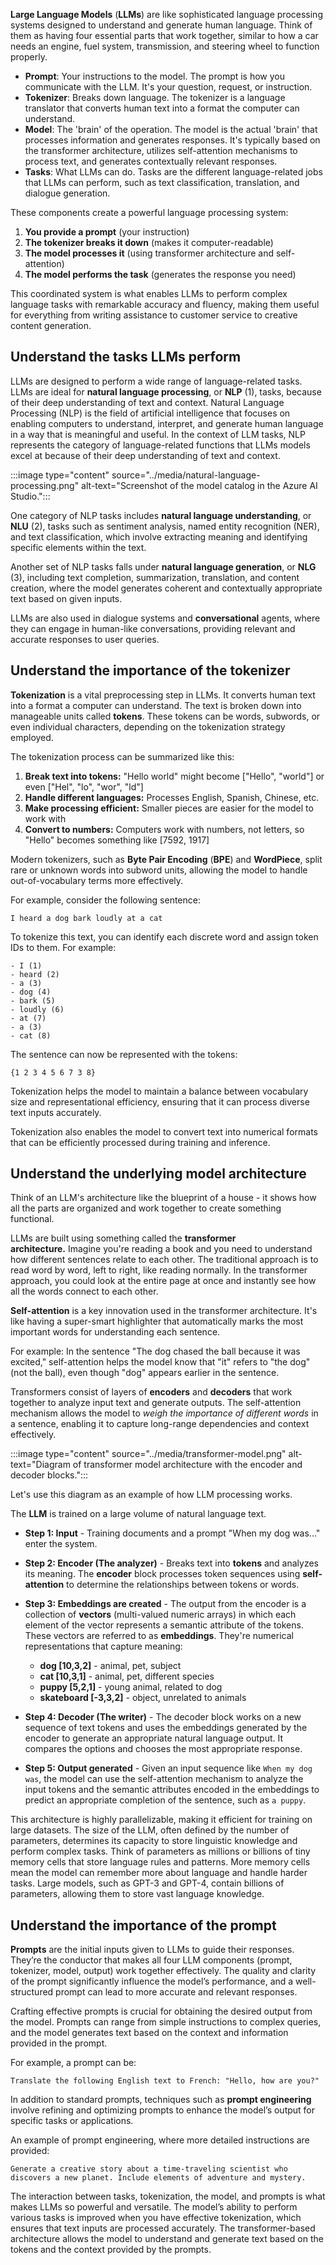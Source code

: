 **Large Language Models** (**LLMs**) are like sophisticated language processing systems designed to understand and generate human language. Think of them as having four essential parts that work together, similar to how a car needs an engine, fuel system, transmission, and steering wheel to function properly.

- **Prompt**: Your instructions to the model. The prompt is how you communicate with the LLM. It's your question, request, or instruction.
- **Tokenizer**: Breaks down language. The tokenizer is a language translator that converts human text into a format the computer can understand.
- **Model**: The 'brain' of the operation. The model is the actual 'brain' that processes information and generates responses. It's typically based on the transformer architecture, utilizes self-attention mechanisms to process text, and generates contextually relevant responses.
- **Tasks**: What LLMs can do. Tasks are the different language-related jobs that LLMs can perform, such as text classification, translation, and dialogue generation.

These components create a powerful language processing system:
1. **You provide a prompt** (your instruction)
2. **The tokenizer breaks it down** (makes it computer-readable)
3. **The model processes it** (using transformer architecture and self-attention)
4. **The model performs the task** (generates the response you need)

This coordinated system is what enables LLMs to perform complex language tasks with remarkable accuracy and fluency, making them useful for everything from writing assistance to customer service to creative content generation.

## Understand the tasks LLMs perform

LLMs are designed to perform a wide range of language-related tasks. LLMs are ideal for **natural language processing**, or **NLP** (1), tasks, because of their deep understanding of text and context. Natural Language Processing (NLP) is the field of artificial intelligence that focuses on enabling computers to understand, interpret, and generate human language in a way that is meaningful and useful. In the context of LLM tasks, NLP represents the category of language-related functions that LLMs models excel at because of their deep understanding of text and context.

:::image type="content" source="../media/natural-language-processing.png" alt-text="Screenshot of the model catalog in the Azure AI Studio.":::

One category of NLP tasks includes **natural language understanding**, or **NLU** (2), tasks such as sentiment analysis, named entity recognition (NER), and text classification, which involve extracting meaning and identifying specific elements within the text.

Another set of NLP tasks falls under **natural language generation**, or **NLG** (3), including text completion, summarization, translation, and content creation, where the model generates coherent and contextually appropriate text based on given inputs.

LLMs are also used in dialogue systems and **conversational** agents, where they can engage in human-like conversations, providing relevant and accurate responses to user queries.

## Understand the importance of the tokenizer

**Tokenization** is a vital preprocessing step in LLMs. It converts human text into a format a computer can understand. The text is broken down into manageable units called **tokens**. These tokens can be words, subwords, or even individual characters, depending on the tokenization strategy employed.

The tokenization process can be summarized like this:
1. **Break text into tokens:** "Hello world" might become ["Hello", "world"] or even ["Hel", "lo", "wor", "ld"]
2. **Handle different languages:** Processes English, Spanish, Chinese, etc.
3. **Make processing efficient:** Smaller pieces are easier for the model to work with
4. **Convert to numbers:** Computers work with numbers, not letters, so "Hello" becomes something like [7592, 1917]

Modern tokenizers, such as **Byte Pair Encoding** (**BPE**) and **WordPiece**, split rare or unknown words into subword units, allowing the model to handle out-of-vocabulary terms more effectively.

For example, consider the following sentence:

`I heard a dog bark loudly at a cat`

To tokenize this text, you can identify each discrete word and assign token IDs to them. For example:

```
- I (1)
- heard (2)
- a (3)
- dog (4)
- bark (5)
- loudly (6)
- at (7)
- a (3)
- cat (8)
```

The sentence can now be represented with the tokens:

`{1 2 3 4 5 6 7 3 8}`

Tokenization helps the model to maintain a balance between vocabulary size and representational efficiency, ensuring that it can process diverse text inputs accurately.

Tokenization also enables the model to convert text into numerical formats that can be efficiently processed during training and inference.

## Understand the underlying model architecture

Think of an LLM's architecture like the blueprint of a house - it shows how all the parts are organized and work together to create something functional. 

LLMs are built using something called the **transformer architecture.** Imagine you're reading a book and you need to understand how different sentences relate to each other. The traditional approach is to read word by word, left to right, like reading normally. In the transformer approach, you could look at the entire page at once and instantly see how all the words connect to each other.

**Self-attention** is a key innovation used in the transformer architecture. It's like having a super-smart highlighter that automatically marks the most important words for understanding each sentence.

For example: In the sentence "The dog chased the ball because it was excited," self-attention helps the model know that "it" refers to "the dog" (not the ball), even though "dog" appears earlier in the sentence.

Transformers consist of layers of **encoders** and **decoders** that work together to analyze input text and generate outputs. The self-attention mechanism allows the model to *weigh the importance of different words* in a sentence, enabling it to capture long-range dependencies and context effectively.

:::image type="content" source="../media/transformer-model.png" alt-text="Diagram of transformer model architecture with the encoder and decoder blocks.":::

Let's use this diagram as an example of how LLM processing works.

The **LLM** is trained on a large volume of natural language text.

- **Step 1: Input** - Training documents and a prompt "When my dog was..." enter the system.

- **Step 2: Encoder (The analyzer)** - Breaks text into **tokens** and analyzes its meaning. The **encoder** block processes token sequences using **self-attention** to determine the relationships between tokens or words.

- **Step 3: Embeddings are created** - The output from the encoder is a collection of **vectors** (multi-valued numeric arrays) in which each element of the vector represents a semantic attribute of the tokens. These vectors are referred to as **embeddings**. They're numerical representations that capture meaning:

  - **dog [10,3,2]** - animal, pet, subject
  - **cat [10,3,1]** - animal, pet, different species
  - **puppy [5,2,1]** - young animal, related to dog
  - **skateboard [-3,3,2]** - object, unrelated to animals

- **Step 4: Decoder (The writer)** - The decoder block works on a new sequence of text tokens and uses the embeddings generated by the encoder to generate an appropriate natural language output. It compares the options and chooses the most appropriate response.

- **Step 5: Output generated** - Given an input sequence like `When my dog was`, the model can use the self-attention mechanism to analyze the input tokens and the semantic attributes encoded in the embeddings to predict an appropriate completion of the sentence, such as `a puppy`.

This architecture is highly parallelizable, making it efficient for training on large datasets. The size of the LLM, often defined by the number of parameters, determines its capacity to store linguistic knowledge and perform complex tasks. Think of parameters as millions or billions of tiny memory cells that store language rules and patterns. More memory cells mean the model can remember more about language and handle harder tasks. Large models, such as GPT-3 and GPT-4, contain billions of parameters, allowing them to store vast language knowledge.

## Understand the importance of the prompt

**Prompts** are the initial inputs given to LLMs to guide their responses. They’re the conductor that makes all four LLM components (prompt, tokenizer, model, output) work together effectively. The quality and clarity of the prompt significantly influence the model’s performance, and a well-structured prompt can lead to more accurate and relevant responses.

Crafting effective prompts is crucial for obtaining the desired output from the model. Prompts can range from simple instructions to complex queries, and the model generates text based on the context and information provided in the prompt.

For example, a prompt can be:

`Translate the following English text to French: "Hello, how are you?"`


In addition to standard prompts, techniques such as **prompt engineering** involve refining and optimizing prompts to enhance the model’s output for specific tasks or applications.

An example of prompt engineering, where more detailed instructions are provided:

`Generate a creative story about a time-traveling scientist who discovers a new planet. Include elements of adventure and mystery.`

The interaction between tasks, tokenization, the model, and prompts is what makes LLMs so powerful and versatile. The model’s ability to perform various tasks is improved when you have effective tokenization, which ensures that text inputs are processed accurately. The transformer-based architecture allows the model to understand and generate text based on the tokens and the context provided by the prompts.
